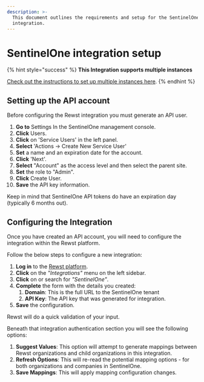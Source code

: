 ```yaml
---
description: >-
  This document outlines the requirements and setup for the SentinelOne
  integration.
---
```


# SentinelOne integration setup

{% hint style="success" %}
**This Integration supports multiple instances**

[Check out the instructions to set up multiple instances here](../../../multi-instance-integration/multi-instance-integration-setup.md).
{% endhint %}

## Setting up the API account

Before configuring the Rewst integration you must generate an API user.

1. **Go to** Settings In the SentinelOne management console.
2. **Click** Users.
3. **Click** on 'Service Users' in the left panel.
4. **Select** 'Actions → Create New Service User'
5. **Set** a name and an expiration date for the account.
6. **Click** 'Next'.
7. **Select** "Account" as the access level and then select the parent site.
8. **Set** the role to "Admin".
9. **Click** Create User.
10. **Save** the API key information.

Keep in mind that SentinelOne API tokens do have an expiration day (typically 6 months out).

## Configuring the Integration

Once you have created an API account, you will need to configure the integration within the Rewst platform.

Follow the below steps to configure a new integration:

1. **Log in** to the [Rewst platform](https://app.rewst.io/).
2. **Click** on the _"Integrations"_ menu on the left sidebar.
3. **Click** on or search for _"SentinelOne"_.
4. **Complete** the form with the details you created:
   1. **Domain**: This is the full URL to the SentinelOne tenant
   2. **API Key**: The API key that was generated for integration.
5. **Save** the configuration.

Rewst will do a quick validation of your input.

Beneath that integration authentication section you will see the following options:

1. **Suggest Values**: This option will attempt to generate mappings between Rewst organizations and child organizations in this integration.
2. **Refresh Options**: This will re-read the potential mapping options - for both organizations and companies in SentinelOne.
3. **Save Mappings**: This will apply mapping configuration changes.
